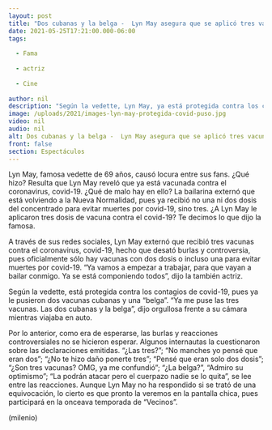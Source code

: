 ```yaml
---
layout: post
title: "Dos cubanas y la belga -  Lyn May asegura que se aplicó tres vacunas contra el covid-19"
date: 2021-05-25T17:21:00.000-06:00
tags:
  
  - Fama
  
  - actriz
  
  - Cine
  
author: nil
description: "Según la vedette, Lyn May, ya está protegida contra los contagios de covid-19, pues ya le pusieron dos vacunas cubanas y una “belga”. "
image: /uploads/2021/images-lyn-may-protegida-covid-puso.jpg
video: nil
audio: nil
alt: Dos cubanas y la belga -  Lyn May asegura que se aplicó tres vacunas contra el covid-19
front: false
section: Espectáculos
---
```


Lyn May, famosa vedette de 69 años, causó locura entre sus fans. ¿Qué hizo? Resulta que Lyn May reveló que ya está vacunada contra el coronavirus, covid-19. ¿Qué de malo hay en ello? La bailarina externó que está volviendo a la Nueva Normalidad, pues ya recibió no una ni dos dosis del concentrado para evitar muertes por covid-19, sino tres. ¿A Lyn May le aplicaron tres dosis de vacuna contra el covid-19? Te decimos lo que dijo la famosa. 

A través de sus redes sociales, Lyn May externó que recibió tres vacunas contra el coronavirus, covid-19, hecho que desató burlas y controversia, pues oficialmente sólo hay vacunas con dos dosis o incluso una para evitar muertes por covid-19. 
“Ya vamos a empezar a trabajar, para que vayan a bailar conmigo. Ya se está componiendo todos”, dijo la también actriz. 

Según la vedette, está protegida contra los contagios de covid-19, pues ya le pusieron dos vacunas cubanas y una “belga”. 
“Ya me puse las tres vacunas. Las dos cubanas y la belga”, dijo orgullosa frente a su cámara mientras viajaba en auto. 

Por lo anterior, como era de esperarse, las burlas y reacciones controversiales no se hicieron esperar. Algunos internautas la cuestionaron sobre las declaraciones emitidas. 
“¿Las tres?”; “No manches yo pensé que eran dos”; “¿No te hizo daño ponerte tres”; “Pensé que eran solo dos dosis”; “¿Son tres vacunas? OMG, ya me confundió”; “¿La belga?”, “Admiro su optimismo”; “La podrán atacar pero el cuerpazo nadie se lo quita”, se lee entre las reacciones.
Aunque Lyn May no ha respondido si se trató de una equivocación, lo cierto es que pronto la veremos en la pantalla chica, pues participará en la onceava temporada de “Vecinos”. 

(milenio)